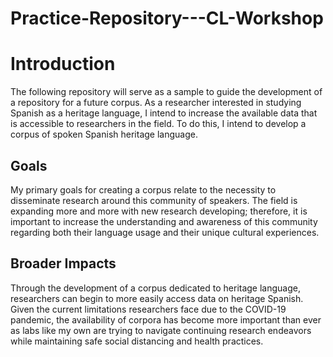 # Practice-Repository---CL-Workshop

# Introduction

The following repository will serve as a sample to guide the development of a repository for a future corpus. As a researcher interested in studying Spanish as a heritage language, I intend to increase the available data that is accessible to researchers in the field. To do this, I intend to develop a corpus of spoken Spanish heritage language.

## Goals

My primary goals for creating a corpus relate to the necessity to disseminate research around this community of speakers. The field is expanding more and more with new research developing; therefore, it is important to increase the understanding and awareness of this community regarding both their language usage and their unique cultural experiences.

## Broader Impacts

Through the development of a corpus dedicated to heritage language, researchers can begin to more easily access data on heritage Spanish. Given the current limitations researchers face due to the COVID-19 pandemic, the availability of corpora has become more important than ever as labs like my own are trying to navigate continuing research endeavors while maintaining safe social distancing and health practices.
